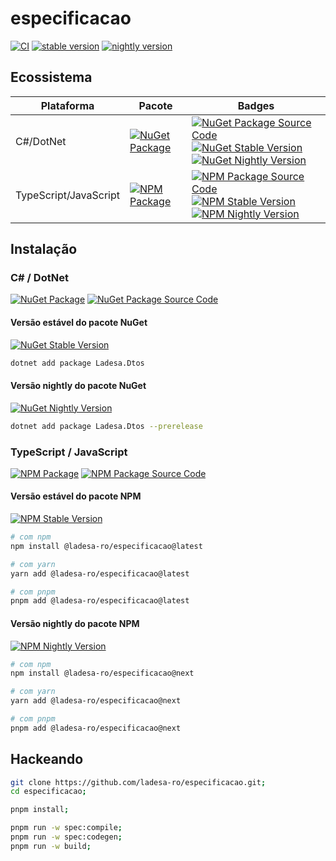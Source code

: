 # especificacao

[![CI][action-ci-src]][action-ci-href] [![stable version][stable-version-src]][stable-version-href]
[![nightly version][nightly-version-src]][nightly-version-href]

## Ecossistema

| Plataforma            | Pacote                                                    | Badges                                                                                                                                                                                                                                                  |
| --------------------- | --------------------------------------------------------- | ------------------------------------------------------------------------------------------------------------------------------------------------------------------------------------------------------------------------------------------------------- |
| C#/DotNet             | [![NuGet Package][nuget-package-src]][nuget-package-href] | [![NuGet Package Source Code][source-code-src]][source-dotnet-href] [![NuGet Stable Version][nuget-package-stable-version-src]][nuget-package-versions-href] [![NuGet Nightly Version][nuget-package-nightly-version-src]][nuget-package-versions-href] |
| TypeScript/JavaScript | [![NPM Package][npm-package-src]][npm-package-href]       | [![NPM Package Source Code][source-code-src]][source-npm-href] [![NPM Stable Version][npm-package-stable-version-src]][npm-package-versions-href] [![NPM Nightly Version][npm-package-nightly-version-src]][npm-package-versions-href]                  |

## Instalação

### C# / DotNet

[![NuGet Package][nuget-package-src]][nuget-package-href] [![NuGet Package Source Code][source-code-src]][source-dotnet-href]

#### Versão estável do pacote NuGet

[![NuGet Stable Version][nuget-package-stable-version-src]][nuget-package-versions-href]

```sh
dotnet add package Ladesa.Dtos
```

#### Versão nightly do pacote NuGet

[![NuGet Nightly Version][nuget-package-nightly-version-src]][nuget-package-versions-href]

```sh
dotnet add package Ladesa.Dtos --prerelease
```

### TypeScript / JavaScript

[![NPM Package][npm-package-src]][npm-package-href] [![NPM Package Source Code][source-code-src]][source-npm-href]

#### Versão estável do pacote NPM

[![NPM Stable Version][npm-package-stable-version-src]][npm-package-versions-href]

```sh
# com npm
npm install @ladesa-ro/especificacao@latest

# com yarn
yarn add @ladesa-ro/especificacao@latest

# com pnpm
pnpm add @ladesa-ro/especificacao@latest
```

#### Versão nightly do pacote NPM

[![NPM Nightly Version][npm-package-nightly-version-src]][npm-package-versions-href]

```sh
# com npm
npm install @ladesa-ro/especificacao@next

# com yarn
yarn add @ladesa-ro/especificacao@next

# com pnpm
pnpm add @ladesa-ro/especificacao@next
```

## Hackeando

```sh
git clone https://github.com/ladesa-ro/especificacao.git;
cd especificacao;
```

```sh
pnpm install;
```

```sh
pnpm run -w spec:compile;
pnpm run -w spec:codegen;
pnpm run -w build;
```

<!-- Badges -->

<!-- Badges / Actions  -->

[action-ci-src]: https://img.shields.io/github/actions/workflow/status/ladesa-ro/especificacao/ci.yml?style=flat&logo=github&logoColor=white&label=CI&labelColor=18181B&color=F0DB4F
[action-ci-href]: https://github.com/ladesa-ro/especificacao/actions/workflows/ci.yml

<!-- Badges / Source Code  -->

[source-code-src]: https://img.shields.io/badge/repo-GitHub-white?style=flat&logo=git&logoColor=white&labelColor=%2318181B
[source-npm-href]: https://github.com/ladesa-ro/especificacao/tree/next/integrations/npm/ladesa-especificacao
[source-dotnet-href]: https://github.com/ladesa-ro/especificacao/tree/next/integrations/dotnet/Ladesa.Dtos

<!-- Badges / Versions / Stable -->

[stable-version-src]: https://img.shields.io/badge/dynamic/json?url=https%3A%2F%2Fgithub.com%2Fladesa-ro%2Fespecificacao%2Fraw%2Fmain%2Fintegrations%2Fnpm%2Fladesa-especificacao%2Fpackage.json&query=%24.version&label=stable&prefix=v&logo=git&logoColor=white&style=flat&colorA=18181B&colorB=F0DB4F
[stable-version-href]: https://github.com/ladesa-ro/especificacao/tree/main

<!-- Badges / Versions / Nightly -->

[nightly-version-src]: https://img.shields.io/badge/dynamic/json?url=https%3A%2F%2Fgithub.com%2Fladesa-ro%2Fespecificacao%2Fraw%2Fnext%2Fintegrations%2Fnpm%2Fladesa-especificacao%2Fpackage.json&query=%24.version&label=nightly&prefix=v&logo=git&logoColor=white&style=flat&colorA=18181B&colorB=F0DB4F
[nightly-version-href]: https://github.com/ladesa-ro/especificacao/tree/next

<!-- Badges / Integrations / NPM -->

[npm-package-src]: https://img.shields.io/badge/npm-%40ladesa--ro%2Fespecificacao-18181B?style=flat&logo=npm&logoColor=white&labelColor=%23CB3837
[npm-package-href]: https://npmjs.com/package/@ladesa-ro/especificacao

<!-- Badges / Integrations / NPM / Versions -->

[npm-package-versions-href]: https://www.npmjs.com/package/@ladesa-ro/especificacao?activeTab=versions
[npm-package-stable-version-src]: https://img.shields.io/badge/dynamic/json?url=https%3A%2F%2Fregistry.npmjs.com%2F%40ladesa-ro%2Fespecificacao&query=%24%5B%22dist-tags%22%5D.latest&prefix=v&style=flat&logo=npm&logoColor=white&label=stable&style=flat&colorA=18181B&colorB=F0DB4F
[npm-package-nightly-version-src]: https://img.shields.io/badge/dynamic/json?url=https%3A%2F%2Fregistry.npmjs.com%2F%40ladesa-ro%2Fespecificacao&query=%24%5B%22dist-tags%22%5D.next&prefix=v&style=flat&logo=npm&logoColor=white&label=nightly&style=flat&colorA=18181B&colorB=F0DB4F

<!-- Badges / Integrations / NuGet -->

[nuget-package-src]: https://img.shields.io/badge/nuget-Ladesa.Dtos-18181B?style=flat&logo=nuget&logoColor=white&labelColor=%23004880
[nuget-package-href]: https://www.nuget.org/packages/Ladesa.Dtos/

<!-- Badges / Integrations / NuGet / Versions -->

[nuget-package-versions-href]: https://www.nuget.org/packages/Ladesa.Dtos#versions-body-tab
[nuget-package-stable-version-src]: https://img.shields.io/nuget/v/Ladesa.Dtos?style=flat&style=flat&logo=nuget&logoColor=white&label=stable&style=flat&colorA=18181B&colorB=F0DB4F
[nuget-package-nightly-version-src]: https://img.shields.io/nuget/vpre/Ladesa.Dtos?style=flat&style=flat&logo=nuget&logoColor=white&label=nightly&style=flat&colorA=18181B&colorB=F0DB4F

